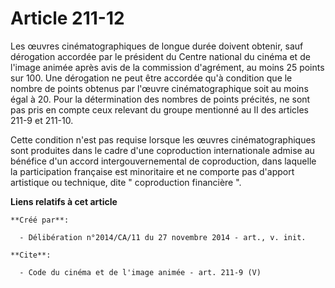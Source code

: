 # Article 211-12

Les œuvres cinématographiques de longue durée doivent obtenir, sauf dérogation accordée par le président du Centre national
du cinéma et de l'image animée après avis de la commission d'agrément, au moins 25 points sur 100. Une dérogation ne peut
être accordée qu'à condition que le nombre de points obtenus par l'œuvre cinématographique soit au moins égal à 20. Pour la
détermination des nombres de points précités, ne sont pas pris en compte ceux relevant du groupe mentionné au II des articles
211-9 et 211-10. 

Cette condition n'est pas requise lorsque les œuvres cinématographiques sont produites dans le cadre d'une coproduction
internationale admise au bénéfice d'un accord intergouvernemental de coproduction, dans laquelle la participation française
est minoritaire et ne comporte pas d'apport artistique ou technique, dite " coproduction financière ".

**Liens relatifs à cet article**

	**Créé par**:

	  - Délibération n°2014/CA/11 du 27 novembre 2014 - art., v. init.

	**Cite**:

	  - Code du cinéma et de l'image animée - art. 211-9 (V)
